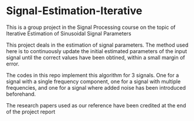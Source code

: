 # Signal-Estimation-Iterative
This is a group project in the Signal Processing course on the topic of Iterative Estimation of Sinusoidal Signal Parameters

This project deals in the estimation of signal parameters. The method used here is to continuously update the initial estimated parameters of the input signal until the correct values have been obtined, within a small margin of error.

The codes in this repo implement this algorithm for 3 signals. One for a signal with a single frequency component, one for a signal with multiple frequencies, and one for a signal where added noise has been introduced beforehand.

The research papers used as our reference have been credited at the end of the project report
